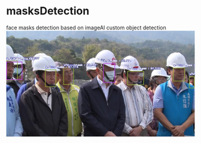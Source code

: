 # masksDetection
face masks detection based on imageAI custom object detection
![image](https://raw.githubusercontent.com/firmamentone/masksDetection/master/detected.jpg)

